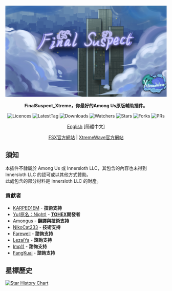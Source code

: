 <div align="center">
	
![FSX-XW](Assets/FSX&XW.png)

**FinalSuspect_Xtreme，你最好的Among Us原版輔助插件。**

<img src="https://badgen.net/github/license/XtremeWave/FinalSuspect_Xtreme" alt="Licences">
<img src="https://badgen.net/github/tag/XtremeWave/FinalSuspect_Xtreme" alt="LatestTag">
<img src="https://badgen.net/github/assets-dl/XtremeWave/FinalSuspect_Xtreme" alt="Downloads">
<img src="https://badgen.net/github/watchers/XtremeWave/FinalSuspect_Xtreme" alt="Watchers">
<img src="https://badgen.net/github/stars/XtremeWave/FinalSuspect_Xtreme" alt="Stars">
<img src="https://badgen.net/github/forks/XtremeWave/FinalSuspect_Xtreme" alt="Forks">
<img src="https://badgen.net/github/prs/XtremeWave/FinalSuspect_Xtreme" alt="PRs">

[English](README.md) [簡體中文]

[FSX官方網站](https://fsusx.top.cc) | [XtremeWave官方網站](https://www.xtreme.net.cn)

</div>

## 須知
本插件不隸屬於 Among Us 或 Innersloth LLC，其包含的內容也未得到 Innersloth LLC 的認可或以其他方式贊助。<br>
此處包含的部分材料是 Innersloth LLC 的財產。

### 貢獻者
 - [KARPED1EM](https://github.com/KARPED1EM) - **技術支持**
 - [Yu(原名：Night)](https://github.com/Night-GUA) - **[TOHEX](https://tohex.cc)開發者**
 - [Amongus](https://github.com/XiezibanWrite) - **翻譯與技術支持**
 - [NikoCat233](https://github.com/NikoCat233) - **技術支持**
 - [Farewell](https://github.com/ksduye) - **諮詢支持**
 - [LezaiYa](https://github.com/LezaiYa1) - **諮詢支持**
 - [Imp11](https://github.com/dabao40) - **諮詢支持**
 - [FangKuai](https://github.com/FangKuaiYa) - **諮詢支持**

## 星標歷史
[![Star History Chart](https://api.star-history.com/svg?repos=XtremeWave/FinalSuspect_Xtreme&type=Date)](https://star-history.com/#XtremeWave/FinalSuspect_Xtreme&Date)
